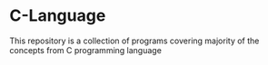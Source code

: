 # C-Language
This repository is a collection of programs covering majority of the concepts from C programming language
